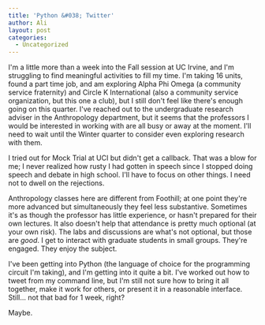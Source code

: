```yaml
---
title: 'Python &#038; Twitter'
author: Ali
layout: post
categories:
  - Uncategorized
---
```

I'm a little more than a week into the Fall session at UC Irvine, and I'm struggling to find meaningful activities to fill my time. I'm taking 16 units, found a part time job, and am exploring Alpha Phi Omega (a community service fraternity) and Circle K International (also a community service organization, but this one a club), but I still don't feel like there's enough going on this quarter. I've reached out to the undergraduate research adviser in the Anthropology department, but it seems that the professors I would be interested in working with are all busy or away at the moment. I'll need to wait until the Winter quarter to consider even exploring research with them.

I tried out for Mock Trial at UCI but didn't get a callback. That was a blow for me; I never realized how rusty I had gotten in speech since I stopped doing speech and debate in high school. I'll have to focus on other things. I need not to dwell on the rejections.

Anthropology classes here are different from Foothill; at one point they're more advanced but simultaneously they feel less substantive. Sometimes it's as though the professor has little experience, or hasn't prepared for their own lectures. It also doesn't help that attendance is pretty much optional (at your own risk). The labs and discussions are what's not optional, but those are *good*. I get to interact with graduate students in small groups. They're engaged. They enjoy the subject.

I've been getting into Python (the language of choice for the programming circuit I'm taking), and I'm getting into it quite a bit. I've worked out how to tweet from my command line, but I'm still not sure how to bring it all together, make it work for others, or present it in a reasonable interface. Still... not that bad for 1 week, right?

Maybe.